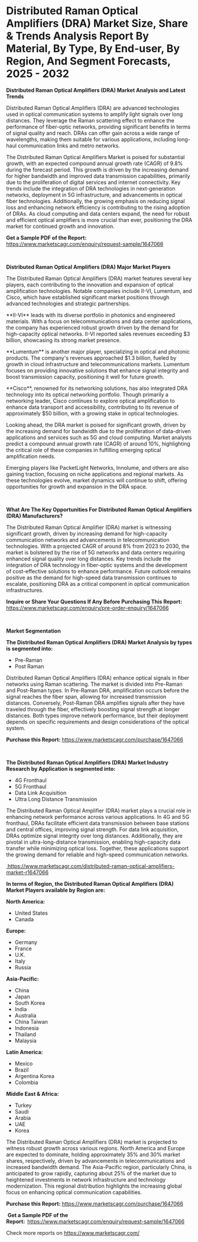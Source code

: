<p><h1>Distributed Raman Optical Amplifiers (DRA) Market Size, Share & Trends Analysis Report By Material, By Type, By End-user, By Region, And Segment Forecasts, 2025 - 2032</h1></p><p><strong>Distributed Raman Optical Amplifiers (DRA) Market Analysis and Latest Trends</strong></p>
<p><p>Distributed Raman Optical Amplifiers (DRA) are advanced technologies used in optical communication systems to amplify light signals over long distances. They leverage the Raman scattering effect to enhance the performance of fiber-optic networks, providing significant benefits in terms of signal quality and reach. DRAs can offer gain across a wide range of wavelengths, making them suitable for various applications, including long-haul communication links and metro networks.</p><p>The Distributed Raman Optical Amplifiers Market is poised for substantial growth, with an expected compound annual growth rate (CAGR) of 9.8% during the forecast period. This growth is driven by the increasing demand for higher bandwidth and improved data transmission capabilities, primarily due to the proliferation of digital services and internet connectivity. Key trends include the integration of DRA technologies in next-generation networks, deployment in 5G infrastructure, and advancements in optical fiber technologies. Additionally, the growing emphasis on reducing signal loss and enhancing network efficiency is contributing to the rising adoption of DRAs. As cloud computing and data centers expand, the need for robust and efficient optical amplifiers is more crucial than ever, positioning the DRA market for continued growth and innovation.</p></p>
<p><strong>Get a Sample PDF of the Report:&nbsp;</strong> <a href="https://www.marketscagr.com/enquiry/request-sample/1647066?utm_campaign=2935&utm_medium=2&utm_source=Github&utm_content=ia&utm_term=29032025&utm_id=distributed-raman-optical-amplifiers-dra">https://www.marketscagr.com/enquiry/request-sample/1647066</a></p>
<p>&nbsp;</p>
<p><strong>Distributed Raman Optical Amplifiers (DRA) Major Market Players</strong></p>
<p><p>The Distributed Raman Optical Amplifiers (DRA) market features several key players, each contributing to the innovation and expansion of optical amplification technologies. Notable companies include II-VI, Lumentum, and Cisco, which have established significant market positions through advanced technologies and strategic partnerships.</p><p>**II-VI** leads with its diverse portfolio in photonics and engineered materials. With a focus on telecommunications and data center applications, the company has experienced robust growth driven by the demand for high-capacity optical networks. II-VI reported sales revenues exceeding $3 billion, showcasing its strong market presence.</p><p>**Lumentum** is another major player, specializing in optical and photonic products. The company's revenues approached $1.3 billion, fueled by growth in cloud infrastructure and telecommunications markets. Lumentum focuses on providing innovative solutions that enhance signal integrity and boost transmission capacity, positioning it well for future growth.</p><p>**Cisco**, renowned for its networking solutions, has also integrated DRA technology into its optical networking portfolio. Though primarily a networking leader, Cisco continues to explore optical amplification to enhance data transport and accessibility, contributing to its revenue of approximately $50 billion, with a growing stake in optical technologies.</p><p>Looking ahead, the DRA market is poised for significant growth, driven by the increasing demand for bandwidth due to the proliferation of data-driven applications and services such as 5G and cloud computing. Market analysts predict a compound annual growth rate (CAGR) of around 10%, highlighting the critical role of these companies in fulfilling emerging optical amplification needs.</p><p>Emerging players like PacketLight Networks, Innolume, and others are also gaining traction, focusing on niche applications and regional markets. As these technologies evolve, market dynamics will continue to shift, offering opportunities for growth and expansion in the DRA space.</p></p>
<p>&nbsp;</p>
<p><strong>What Are The Key Opportunities For Distributed Raman Optical Amplifiers (DRA) Manufacturers?</strong></p>
<p><p>The Distributed Raman Optical Amplifier (DRA) market is witnessing significant growth, driven by increasing demand for high-capacity communication networks and advancements in telecommunication technologies. With a projected CAGR of around 8% from 2023 to 2030, the market is bolstered by the rise of 5G networks and data centers requiring enhanced signal quality over long distances. Key trends include the integration of DRA technology in fiber-optic systems and the development of cost-effective solutions to enhance performance. Future outlook remains positive as the demand for high-speed data transmission continues to escalate, positioning DRA as a critical component in optical communication infrastructures.</p></p>
<p><strong>Inquire or Share Your Questions If Any Before Purchasing This Report:</strong> <a href="https://www.marketscagr.com/enquiry/pre-order-enquiry/1647066?utm_campaign=2935&utm_medium=2&utm_source=Github&utm_content=ia&utm_term=29032025&utm_id=distributed-raman-optical-amplifiers-dra">https://www.marketscagr.com/enquiry/pre-order-enquiry/1647066</a></p>
<p>&nbsp;</p>
<p><strong>Market Segmentation</strong></p>
<p><strong>The Distributed Raman Optical Amplifiers (DRA) Market Analysis by types is segmented into:</strong></p>
<p><ul><li>Pre-Raman</li><li>Post Raman</li></ul></p>
<p><p>Distributed Raman Optical Amplifiers (DRA) enhance optical signals in fiber networks using Raman scattering. The market is divided into Pre-Raman and Post-Raman types. In Pre-Raman DRA, amplification occurs before the signal reaches the fiber span, allowing for increased transmission distances. Conversely, Post-Raman DRA amplifies signals after they have traveled through the fiber, effectively boosting signal strength at longer distances. Both types improve network performance, but their deployment depends on specific requirements and design considerations of the optical system.</p></p>
<p><strong>Purchase this Report:&nbsp;</strong><a href="https://www.marketscagr.com/purchase/1647066?utm_campaign=2935&utm_medium=2&utm_source=Github&utm_content=ia&utm_term=29032025&utm_id=distributed-raman-optical-amplifiers-dra">https://www.marketscagr.com/purchase/1647066</a></p>
<p>&nbsp;</p>
<p><strong>The Distributed Raman Optical Amplifiers (DRA) Market Industry Research by Application is segmented into:</strong></p>
<p><ul><li>4G Fronthaul</li><li>5G Fronthaul</li><li>Data Link Acquisition</li><li>Ultra Long Distance Transmission</li></ul></p>
<p><p>The Distributed Raman Optical Amplifier (DRA) market plays a crucial role in enhancing network performance across various applications. In 4G and 5G fronthaul, DRAs facilitate efficient data transmission between base stations and central offices, improving signal strength. For data link acquisition, DRAs optimize signal integrity over long distances. Additionally, they are pivotal in ultra-long-distance transmission, enabling high-capacity data transfer while minimizing optical loss. Together, these applications support the growing demand for reliable and high-speed communication networks.</p></p>
<p><a href="https://www.marketscagr.com/distributed-raman-optical-amplifiers-market-r1647066?utm_campaign=2935&utm_medium=2&utm_source=Github&utm_content=ia&utm_term=29032025&utm_id=distributed-raman-optical-amplifiers-dra">&nbsp;https://www.marketscagr.com/distributed-raman-optical-amplifiers-market-r1647066</a></p>
<p><strong>In terms of Region, the Distributed Raman Optical Amplifiers (DRA) Market Players available by Region are:</strong></p>
<p>
    <p> <strong> North America: </strong>
        <ul>
            <li>United States</li>
            <li>Canada</li>
        </ul>
        </p> 
    <p> <strong> Europe: </strong>
        <ul>
            <li>Germany</li>
            <li>France</li>
            <li>U.K.</li>
            <li>Italy</li>
            <li>Russia</li>
        </ul>
        </p> 
    <p> <strong> Asia-Pacific: </strong>
        <ul>
            <li>China</li>
            <li>Japan</li>
            <li>South Korea</li>
            <li>India</li>
            <li>Australia</li>
            <li>China Taiwan</li>
            <li>Indonesia</li>
            <li>Thailand</li>
            <li>Malaysia</li>
        </ul>
        </p> 
    <p> <strong> Latin America: </strong>
        <ul>
            <li>Mexico</li>
            <li>Brazil</li>
            <li>Argentina Korea</li>
            <li>Colombia</li>
        </ul>
        </p> 
    <p> <strong> Middle East & Africa: </strong>
        <ul>
            <li>Turkey</li>
            <li>Saudi</li>
            <li>Arabia</li>
            <li>UAE</li>
            <li>Korea</li>
        </ul>
    </p>
    </p>
<p><p>The Distributed Raman Optical Amplifiers (DRA) market is projected to witness robust growth across various regions. North America and Europe are expected to dominate, holding approximately 35% and 30% market shares, respectively, driven by advancements in telecommunications and increased bandwidth demand. The Asia-Pacific region, particularly China, is anticipated to grow rapidly, capturing about 25% of the market due to heightened investments in network infrastructure and technology modernization. This regional distribution highlights the increasing global focus on enhancing optical communication capabilities.</p></p>
<p><strong>Purchase this Report: </strong><a href="https://www.marketscagr.com/purchase/1647066?utm_campaign=2935&utm_medium=2&utm_source=Github&utm_content=ia&utm_term=29032025&utm_id=distributed-raman-optical-amplifiers-dra">https://www.marketscagr.com/purchase/1647066</a></p>
<p>&nbsp;<strong>Get a Sample PDF of the Report:&nbsp;&nbsp;</strong><a href="https://www.marketscagr.com/enquiry/request-sample/1647066?utm_campaign=2935&utm_medium=2&utm_source=Github&utm_content=ia&utm_term=29032025&utm_id=distributed-raman-optical-amplifiers-dra">https://www.marketscagr.com/enquiry/request-sample/1647066</a></p>
<p><strong></strong></p>
<p>Check more reports on <a href="https://www.marketscagr.com/?utm_campaign=2935&utm_medium=2&utm_source=Github&utm_content=ia&utm_term=29032025&utm_id=distributed-raman-optical-amplifiers-dra">https://www.marketscagr.com/</a></p>